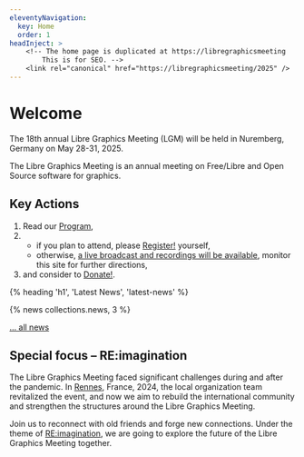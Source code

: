 ```yaml
---
eleventyNavigation:
  key: Home
  order: 1
headInject: >
    <!-- The home page is duplicated at https://libregraphicsmeeting
        This is for SEO. -->
    <link rel="canonical" href="https://libregraphicsmeeting/2025" />
---
```


# Welcome

The 18th annual Libre Graphics Meeting (LGM) will be held in Nuremberg, Germany on May 28-31, 2025.

The Libre Graphics Meeting  is an annual meeting on Free/Libre and
Open Source software for graphics.

## Key Actions
 1. Read our [Program]({{rootPath}}/program),
 2.
    - if you plan to attend, please [Register!]({{rootPath}}/register) yourself,
    - otherwise, [a live broadcast and recordings will be available]({{rootPath}}/news/2025-03-29_0001-video-streaming-and-recording/), monitor this site for further directions,
 3. and consider to [Donate!]({{rootPath}}/donate).

<article>
{% heading 'h1', 'Latest News', 'latest-news' %}

{% news collections.news, 3 %}

[… all news]({{rootPath}}/news)
</article>

## Special focus – RE:imagination

The Libre Graphics Meeting faced significant challenges during and after
the pandemic. In [Rennes](/2024), France, 2024, the local organization team revitalized
the event, and now we aim to rebuild the international community and
strengthen the structures around the Libre Graphics Meeting.

Join us to reconnect with old friends and forge new connections. Under the
theme of [RE:imagination]({{rootPath}}/program/label-re-imagination/),
we are going to explore the future of the Libre Graphics Meeting together.


